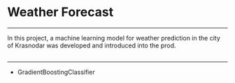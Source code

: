 # Weather Forecast

---
In this project, a machine learning model for weather prediction in the city of Krasnodar was developed and introduced into the prod.

## 

---
* GradientBoostingClassifier

